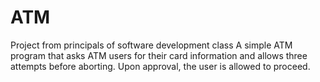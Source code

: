 # ATM
Project from principals of software development class
A simple ATM program that asks ATM users for their card information and allows three attempts before aborting. Upon approval, the user is allowed to proceed.
